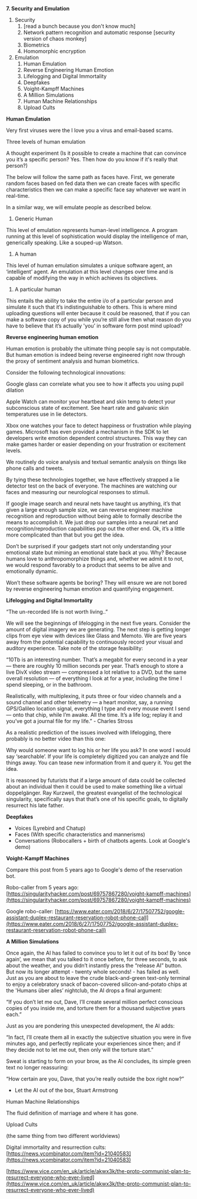 **7\. Security and Emulation**

1.  Security
    1.  \[read a bunch because you don't know much\]
    2.  Network pattern recognition and automatic response \[security version of chaos monkey\]
    3.  Biometrics
    4.  Homomorphic encryption
2.  Emulation
    1.  Human Emulation
    2.  Reverse Engineering Human Emotion
    3.  Lifelogging and Digital Immortality
    4.  Deepfakes
    5.  Voight-Kampff Machines
    6.  A Million Simulations
    7.  Human Machine Relationships
    8.  Upload Cults

**Human Emulation**

Very first viruses were the I love you a virus and email-based scams.

Three levels of human emulation

A thought experiment (Is it possible to create a machine that can convince you it’s a specific person? Yes. Then how do you know if it's really that person?)

The below will follow the same path as faces have. First, we generate random faces based on fed data then we can create faces with specific characteristics then we can make a specific face say whatever we want in real-time.

In a similar way, we will emulate people as described below.

1.  Generic Human 

This level of emulation represents human-level intelligence. A program running at this level of sophistication would display the intelligence of man, generically speaking. Like a souped-up Watson.

1.  A human

This level of human emulation simulates a unique software agent, an ‘intelligent’ agent. An emulation at this level changes over time and is capable of modifying the way in which achieves its objectives.

1.  A particular human

This entails the ability to take the entire i/o of a particular person and simulate it such that it’s indistinguishable to others. This is where mind uploading questions will enter because it could be reasoned, that if you can make a software copy of you while you’re still alive then what reason do you have to believe that it’s actually 'you’ in software form post mind upload?

**Reverse engineering human emotion**

Human emotion is probably the ultimate thing people say is not computable. But human emotion is indeed being reverse engineered right now through the proxy of sentiment analysis and human biometrics.

Consider the following technological innovations:

Google glass can correlate what you see to how it affects you using pupil dilation

Apple Watch can monitor your heartbeat and skin temp to detect your subconscious state of excitement. See heart rate and galvanic skin temperatures use in lie detectors.

Xbox one watches your face to detect happiness or frustration while playing games. Microsoft has even provided a mechanism in the SDK to let developers write emotion dependent control structures. This way they can make games harder or easier depending on your frustration or excitement levels.

We routinely do voice analysis and textual semantic analysis on things like phone calls and tweets.

By tying these technologies together, we have effectively strapped a lie detector test on the back of everyone. The machines are watching our faces and measuring our neurological responses to stimuli.

If google image search and neural nets have taught us anything, it’s that given a large enough sample size, we can reverse engineer machine recognition and reproduction without being able to formally describe the means to accomplish it. We just drop our samples into a neural net and recognition/reproduction capabilities pop out the other end. Ok, it’s a little more complicated than that but you get the idea.

Don’t be surprised if your gadgets start not only understanding your emotional state but miming an emotional state back at you. Why? Because humans love to anthropomorphize things and, whether we admit it to not, we would respond favorably to a product that seems to be alive and emotionally dynamic.

Won’t these software agents be boring? They will ensure we are not bored by reverse engineering human emotion and quantifying engagement.

**Lifelogging and Digital Immortality**

“The un-recorded life is not worth living..”

We will see the beginnings of lifelogging in the next five years. Consider the amount of digital imagery we are generating. The next step is getting longer clips from eye view with devices like Glass and Memoto. We are five years away from the potential capability to continuously record your visual and auditory experience. Take note of the storage feasibility:

“10Tb is an interesting number. That’s a megabit for every second in a year — there are roughly 10 million seconds per year. That’s enough to store a live DivX video stream — compressed a lot relative to a DVD, but the same overall resolution — of everything I look at for a year, including the time I spend sleeping, or in the bathroom.

Realistically, with multiplexing, it puts three or four video channels and a sound channel and other telemetry — a heart monitor, say, a running GPS/Galileo location signal, everything I type and every mouse event I send — onto that chip, while I’m awake. All the time. It’s a life log; replay it and you’ve got a journal file for my life.” - Charles Stross

As a realistic prediction of the issues involved with lifelogging, there probably is no better video than this one:

Why would someone want to log his or her life you ask? In one word I would say ‘searchable’. If your life is completely digitized you can analyze and file things away. You can tease new information from it and query it. You get the idea.

It is reasoned by futurists that if a large amount of data could be collected about an individual then it could be used to make something like a virtual doppelgänger. Ray Kurzweil, the greatest evangelist of the technological singularity, specifically says that that’s one of his specific goals, to digitally resurrect his late father.

**Deepfakes**

*   Voices (Lyrebird and Chatup)
*   Faces (With specific characteristics and mannerisms)
*   Conversations (Robocallers + birth of chatbots agents. Look at Google's demo)

**Voight-Kampff Machines**

Compare this post from 5 years ago to Google's demo of the reservation bot.

Robo-caller from 5 years ago: [https://singularityhacker.com/post/69757867280/voight-kampff-machines](https://singularityhacker.com/post/69757867280/voight-kampff-machines)

Google robo-caller: [https://www.eater.com/2018/6/27/17507752/google-assistant-duplex-restaurant-reservation-robot-phone-call](https://www.eater.com/2018/6/27/17507752/google-assistant-duplex-restaurant-reservation-robot-phone-call)

**A Million Simulations**

Once again, the AI has failed to convince you to let it out of its box! By ‘once again’, we mean that you talked to it once before, for three seconds, to ask about the weather, and you didn’t instantly press the “release AI” button. But now its longer attempt - twenty whole seconds! - has failed as well. Just as you are about to leave the crude black-and-green text-only terminal to enjoy a celebratory snack of bacon-covered silicon-and-potato chips at the 'Humans über alles’ nightclub, the AI drops a final argument:

“If you don’t let me out, Dave, I’ll create several million perfect conscious copies of you inside me, and torture them for a thousand subjective years each.”

Just as you are pondering this unexpected development, the AI adds:

“In fact, I’ll create them all in exactly the subjective situation you were in five minutes ago, and perfectly replicate your experiences since then; and if they decide not to let me out, then only will the torture start.”

Sweat is starting to form on your brow, as the AI concludes, its simple green text no longer reassuring:

“How certain are you, Dave, that you’re really outside the box right now?”

*   Let the AI out of the box, Stuart Armstrong

Human Machine Relationships

The fluid definition of marriage and where it has gone.

Upload Cults

(the same thing from two different worldviews)

Digital immortality and resurrection cults: [https://news.ycombinator.com/item?id=21040583](https://news.ycombinator.com/item?id=21040583)

[https://www.vice.com/en_uk/article/akwx3k/the-proto-communist-plan-to-resurrect-everyone-who-ever-lived](https://www.vice.com/en_uk/article/akwx3k/the-proto-communist-plan-to-resurrect-everyone-who-ever-lived)
